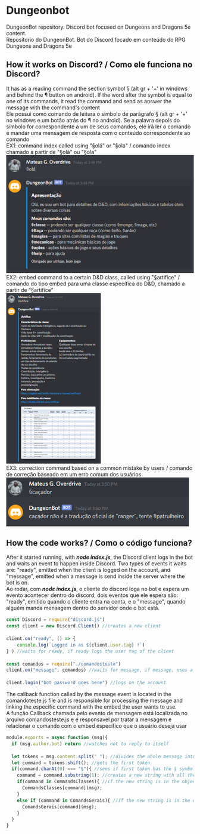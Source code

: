 # Dungeonbot
DungeonBot repository. Discord bot focused on Dungeons and Dragons 5e content.  
Repositorio do DungeonBot. Bot do Discord focado em conteúdo do RPG Dungeons and Dragons 5e

## How it works on Discord? / Como ele funciona no Discord?
It has as a reading command the section symbol § (alt gr + '+' in windows and behind the ¶ button on android).
If the word after the symbol is equal to one of its commands, it read the command and send as answer the message with the command's content  
Ele possui como comando de leitura o simbolo de parágrafo § (alt gr + '+' no windows e um botão atrás do ¶ no android). 
Se a palavra depois do símbolo for correspondente a um de seus comandos, ele irá ler o comando e mandar uma mensagem de resposta com o conteúdo correspondente ao comando  
EX1: command index called using "§olá" or "§ola" / comando index chamado a partir de "§olá" ou "§ola"
![exemplo ola](/imgs/Discordbot1.png)   
EX2: embed command to a certain D&D class, called using "§artifice" / comando do tipo embed para uma classe específica do D&D, chamado a partir de "§artifice"  
![exemplo embed](/imgs/Discordbot2.png)  
EX3: correction command based on a common mistake by users / comando de correção baseado em um erro comum dos usuários  
![exemplo correcao](/imgs/Discordbot3.png)  

## How the code works? / Como o código funciona?
After it started running, with **_node index.js_**, the Discord client logs in the bot and waits an event to happen inside Discord. Two types of events it waits are: "ready", emitted when the client is logged on the account, and "message", emitted when a message is send inside the server where the bot is on.  
Ao rodar, com **_node index.js_**, o cliente do discord loga no bot e espera um evento acontecer dentro do discord, dois eventos que ele espera são: "ready", emitido quando o cliente entra na conta, e o "message", quando alguém manda mensagem dentro do servidor onde o bot está.  
```javascript
const Discord = require("discord.js")
const client = new Discord.Client() //creates a new client

client.on("ready", () => {
    console.log(`Logged in as ${client.user.tag} !`)
} ) //waits for ready, if ready logs the user tag of the client

const comandos = require("./comandosteste") 
client.on("message", comandos) //waits for message, if message, uses a callback function located in the comandos.js file

client.login("bot password goes here") //logs on the account
```
The callback function called by the message event is located in the comandoteste.js file and is responsible for processing the message and linking the especific command with the embed the user wants to use.  
A função Callback chamada pelo evento de mensagem está localizada no arquivo comandosteste.js e é responsavel por tratar a mensagem e relacionar o comando com o embed específico que o usuário deseja usar  
```javascript
module.exports = async function (msg){
  if (msg.author.bot) return //watches not to reply to itself

  let tokens = msg.content.split(" "); //divides the whole message into small tokens
  let command = tokens.shift(); //gets the first token
  if(command.charAt(0) === "§"){ //sees if first token has the § symbol
    command = command.substring(1); //creates a new string with all the characters after §
    if(command in CommandsClasses){ //if the new string is in the object CommandsClasses, does the function inside it
      CommandsClasses[command](msg);
    }
    else if (command in ComandsGerais){ //if the new string is in the object ComandsGerais, does the function inside it
      ComandsGerais[command](msg);
    }
  }
}
```
